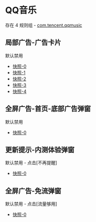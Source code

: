 # QQ音乐

存在 4 规则组 - [com.tencent.qqmusic](/src/apps/com.tencent.qqmusic.ts)

## 局部广告-广告卡片

默认禁用

- [快照-0](https://i.gkd.li/i/13985169)
- [快照-1](https://i.gkd.li/i/13206534)
- [快照-2](https://i.gkd.li/i/13797001)
- [快照-3](https://i.gkd.li/i/13206982)
- [快照-4](https://i.gkd.li/i/13218134)

## 全屏广告-首页-底部广告弹窗

默认禁用

- [快照-0](https://i.gkd.li/i/13115121)

## 更新提示-内测体验弹窗

默认禁用 - 点击[不再提醒]

- [快照-0](https://i.gkd.li/i/13178485)

## 全屏广告-免流弹窗

默认禁用 - 点击[流量够用]

- [快照-0](https://i.gkd.li/i/13197868)
